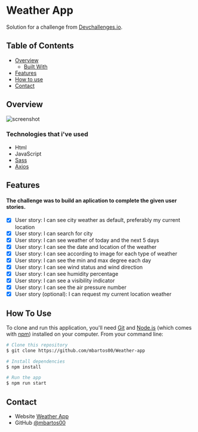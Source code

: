 # Weather App

<div align="left">
   Solution for a challenge from  <a href="https://devchallenges.io/challenges/mM1UIenRhK808W8qmLWv" target="_blank">Devchallenges.io</a>.
</div>

## Table of Contents

- [Overview](#overview)
  - [Built With](#technologies-that-i've-used)
- [Features](#features)
- [How to use](#how-to-use)
- [Contact](#contact)

## Overview

![screenshot](https://mbartos00.github.io/Weather-app/app/public/images/screenshot.png)

### Technologies that i've used

- Html
- JavaScript
- [Sass](https://sass-lang.com)
- [Axios](https://github.com/axios/axios)

## Features

#### The challenge was to build an aplication to complete the given user stories.

- [x] User story: I can see city weather as default, preferably my current location
- [x] User story: I can search for city
- [x] User story: I can see weather of today and the next 5 days
- [x] User story: I can see the date and location of the weather
- [x] User story: I can see according to image for each type of weather
- [x] User story: I can see the min and max degree each day
- [x] User story: I can see wind status and wind direction
- [x] User story: I can see humidity percentage
- [x] User story: I can see a visibility indicator
- [x] User story: I can see the air pressure number
- [x] User story (optional): I can request my current location weather

## How To Use

To clone and run this application, you'll need [Git](https://git-scm.com) and [Node.js](https://nodejs.org/en/download/) (which comes with [npm](http://npmjs.com)) installed on your computer. From your command line:

```bash
# Clone this repository
$ git clone https://github.com/mbartos00/Weather-app

# Install dependencies
$ npm install

# Run the app
$ npm run start
```

## Contact

- Website [Weather App](https://mbartos00.github.io/Weather-app/)
- GitHub [@mbartos00](https://https://github.com/mbartos00)
